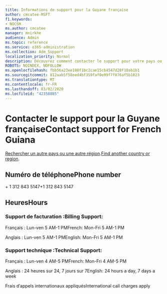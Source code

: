 ```yaml
---
title: Informations de support pour la Guyane française
author: cmcatee-MSFT
f1.keywords:
- NOCSH
ms.author: cmcatee
manager: mnirkhe
audience: Admin
ms.topic: reference
ms.service: o365-administration
ms.collection: Adm_Support
localization_priority: Normal
description: Découvrez comment contacter le support pour votre pays ou région.
ROBOTS: NOINDEX, NOFOLLOW
ms.openlocfilehash: fbb56a23ee188f1bc2cae15cb4547d28f18ab1b1
ms.sourcegitcommit: 812aab5f58eed4bf359faf0e99f7f876af5b1023
ms.translationtype: MT
ms.contentlocale: fr-FR
ms.lasthandoff: 03/02/2020
ms.locfileid: "42358885"
---
```

# <a name="contact-support-for-french-guiana"></a><span data-ttu-id="e6d06-103">Contacter le support pour la Guyane française</span><span class="sxs-lookup"><span data-stu-id="e6d06-103">Contact support for French Guiana</span></span>

<span data-ttu-id="e6d06-104">[Rechercher un autre pays ou une autre région](../contact-support-for-business-products.md).</span><span class="sxs-lookup"><span data-stu-id="e6d06-104">[Find another country or region](../contact-support-for-business-products.md).</span></span>

## <a name="phone-number"></a><span data-ttu-id="e6d06-105">Numéro de téléphone</span><span class="sxs-lookup"><span data-stu-id="e6d06-105">Phone number</span></span>
<span data-ttu-id="e6d06-106">+ 1 312 843 5147</span><span class="sxs-lookup"><span data-stu-id="e6d06-106">+1 312 843 5147</span></span>

## <a name="hours"></a><span data-ttu-id="e6d06-107">Heures</span><span class="sxs-lookup"><span data-stu-id="e6d06-107">Hours</span></span>
### <a name="billing-support"></a><span data-ttu-id="e6d06-108">Support de facturation :</span><span class="sxs-lookup"><span data-stu-id="e6d06-108">Billing Support:</span></span>

<span data-ttu-id="e6d06-109">Français : Lun-ven 5 AM-1 PM</span><span class="sxs-lookup"><span data-stu-id="e6d06-109">French: Mon-Fri 5 AM-1 PM</span></span>

<span data-ttu-id="e6d06-110">Anglais : Lun-ven 5 AM-1 PM</span><span class="sxs-lookup"><span data-stu-id="e6d06-110">English: Mon-Fri 5 AM-1 PM</span></span>

### <a name="technical-support"></a><span data-ttu-id="e6d06-111">Support technique :</span><span class="sxs-lookup"><span data-stu-id="e6d06-111">Technical Support:</span></span>

<span data-ttu-id="e6d06-112">Français : Lun-ven 4 AM-5 PM</span><span class="sxs-lookup"><span data-stu-id="e6d06-112">French: Mon-Fri 4 AM-5 PM</span></span>

<span data-ttu-id="e6d06-113">Anglais : 24 heures sur 24, 7 jours sur 7</span><span class="sxs-lookup"><span data-stu-id="e6d06-113">English: 24 hours a day, 7 days a week</span></span>

<span data-ttu-id="e6d06-114">Frais d’appels internationaux appliqués</span><span class="sxs-lookup"><span data-stu-id="e6d06-114">International call charges apply</span></span>
